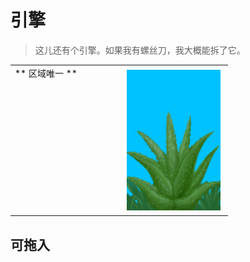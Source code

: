 # 引擎  
> 这儿还有个引擎。如果我有螺丝刀，我大概能拆了它。  
  
<style>
        .table2175 th,td{
            text-align:left;
            vertical-align:top;
        }
        </style><table class="table table-bordered table2175" data-toggle="table"  data-show-header="false"><thead style="display:none"><tr ><th  style="width:50%;"  >title</th><th  style="width:50%;"  ></th></tr></thead><tr ><td  style="width:50%;"  >** 区域唯一 **</td><td  style="width:50%;"  ><div style="float:right; margin:5px"><div class="gamecard" style="width:150px; height:225px;"><a href="Engine2Closed.md" style="color:black"><img decoding="async" src="../wiki/Sprite/AloeVera.png" class="cardimage" style="max-width:150px;max-height:225px;"><span style="font-size: 25px;">引擎</span></a></div></div></td></tr></tbody></table>  
  
## 可拖入  
  


<script>document.title="引擎 - 卡牌生存百科 Card Survival Wiki";</script>